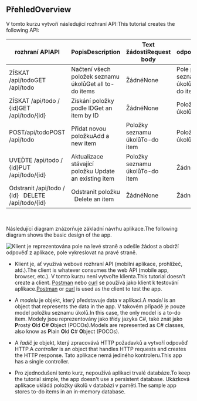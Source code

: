 ## <a name="overview"></a><span data-ttu-id="6cbdf-101">Přehled</span><span class="sxs-lookup"><span data-stu-id="6cbdf-101">Overview</span></span>

<span data-ttu-id="6cbdf-102">V tomto kurzu vytvoří následující rozhraní API:</span><span class="sxs-lookup"><span data-stu-id="6cbdf-102">This tutorial creates the following API:</span></span>

|<span data-ttu-id="6cbdf-103">rozhraní API</span><span class="sxs-lookup"><span data-stu-id="6cbdf-103">API</span></span> | <span data-ttu-id="6cbdf-104">Popis</span><span class="sxs-lookup"><span data-stu-id="6cbdf-104">Description</span></span> | <span data-ttu-id="6cbdf-105">Text žádosti</span><span class="sxs-lookup"><span data-stu-id="6cbdf-105">Request body</span></span> | <span data-ttu-id="6cbdf-106">Text odpovědi</span><span class="sxs-lookup"><span data-stu-id="6cbdf-106">Response body</span></span> |
|--- | ---- | ---- | ---- |
|<span data-ttu-id="6cbdf-107">ZÍSKAT /api/todo</span><span class="sxs-lookup"><span data-stu-id="6cbdf-107">GET /api/todo</span></span> | <span data-ttu-id="6cbdf-108">Načtení všech položek seznamu úkolů</span><span class="sxs-lookup"><span data-stu-id="6cbdf-108">Get all to-do items</span></span> | <span data-ttu-id="6cbdf-109">Žádné</span><span class="sxs-lookup"><span data-stu-id="6cbdf-109">None</span></span> | <span data-ttu-id="6cbdf-110">Pole položkami seznamu úkolů</span><span class="sxs-lookup"><span data-stu-id="6cbdf-110">Array of to-do items</span></span>|
|<span data-ttu-id="6cbdf-111">ZÍSKAT /api/todo / {id}</span><span class="sxs-lookup"><span data-stu-id="6cbdf-111">GET /api/todo/{id}</span></span> | <span data-ttu-id="6cbdf-112">Získání položky podle ID</span><span class="sxs-lookup"><span data-stu-id="6cbdf-112">Get an item by ID</span></span> | <span data-ttu-id="6cbdf-113">Žádné</span><span class="sxs-lookup"><span data-stu-id="6cbdf-113">None</span></span> | <span data-ttu-id="6cbdf-114">Položky seznamu úkolů</span><span class="sxs-lookup"><span data-stu-id="6cbdf-114">To-do item</span></span>|
|<span data-ttu-id="6cbdf-115">POST/api/todo</span><span class="sxs-lookup"><span data-stu-id="6cbdf-115">POST /api/todo</span></span> | <span data-ttu-id="6cbdf-116">Přidat novou položku</span><span class="sxs-lookup"><span data-stu-id="6cbdf-116">Add a new item</span></span> | <span data-ttu-id="6cbdf-117">Položky seznamu úkolů</span><span class="sxs-lookup"><span data-stu-id="6cbdf-117">To-do item</span></span> | <span data-ttu-id="6cbdf-118">Položky seznamu úkolů</span><span class="sxs-lookup"><span data-stu-id="6cbdf-118">To-do item</span></span> |
|<span data-ttu-id="6cbdf-119">UVEĎTE /api/todo / {id}</span><span class="sxs-lookup"><span data-stu-id="6cbdf-119">PUT /api/todo/{id}</span></span> | <span data-ttu-id="6cbdf-120">Aktualizace stávající položku&nbsp;</span><span class="sxs-lookup"><span data-stu-id="6cbdf-120">Update an existing item &nbsp;</span></span> | <span data-ttu-id="6cbdf-121">Položky seznamu úkolů</span><span class="sxs-lookup"><span data-stu-id="6cbdf-121">To-do item</span></span> | <span data-ttu-id="6cbdf-122">Žádné</span><span class="sxs-lookup"><span data-stu-id="6cbdf-122">None</span></span> |
|<span data-ttu-id="6cbdf-123">Odstranit /api/todo / {id} &nbsp;&nbsp;</span><span class="sxs-lookup"><span data-stu-id="6cbdf-123">DELETE /api/todo/{id} &nbsp; &nbsp;</span></span> | <span data-ttu-id="6cbdf-124">Odstranit položku &nbsp;&nbsp;</span><span class="sxs-lookup"><span data-stu-id="6cbdf-124">Delete an item &nbsp; &nbsp;</span></span> | <span data-ttu-id="6cbdf-125">Žádné</span><span class="sxs-lookup"><span data-stu-id="6cbdf-125">None</span></span> | <span data-ttu-id="6cbdf-126">Žádné</span><span class="sxs-lookup"><span data-stu-id="6cbdf-126">None</span></span>|

<br>

<span data-ttu-id="6cbdf-127">Následující diagram znázorňuje základní návrhu aplikace.</span><span class="sxs-lookup"><span data-stu-id="6cbdf-127">The following diagram shows the basic design of the app.</span></span>

![Klient je reprezentována pole na levé straně a odešle žádost a obdrží odpověď z aplikace, pole vykreslovat na pravé straně.](../../tutorials/first-web-api/_static/architecture.png)

* <span data-ttu-id="6cbdf-132">Klient je, ať využívá webové rozhraní API (mobilní aplikace, prohlížeč, atd.).</span><span class="sxs-lookup"><span data-stu-id="6cbdf-132">The client is whatever consumes the web API (mobile app, browser, etc.).</span></span> <span data-ttu-id="6cbdf-133">V tomto kurzu není vytvořte klienta.</span><span class="sxs-lookup"><span data-stu-id="6cbdf-133">This tutorial doesn't create a client.</span></span> <span data-ttu-id="6cbdf-134">[Postman](https://www.getpostman.com/) nebo [curl](https://developer.apple.com/legacy/library/documentation/Darwin/Reference/ManPages/man1/curl.1.html) se používá jako klient k testování aplikace.</span><span class="sxs-lookup"><span data-stu-id="6cbdf-134">[Postman](https://www.getpostman.com/) or [curl](https://developer.apple.com/legacy/library/documentation/Darwin/Reference/ManPages/man1/curl.1.html) is used as the client to test the app.</span></span>

* <span data-ttu-id="6cbdf-135">A *modelu* je objekt, který představuje data v aplikaci.</span><span class="sxs-lookup"><span data-stu-id="6cbdf-135">A *model* is an object that represents the data in the app.</span></span> <span data-ttu-id="6cbdf-136">V takovém případě je pouze model položku seznamu úkolů.</span><span class="sxs-lookup"><span data-stu-id="6cbdf-136">In this case, the only model is a to-do item.</span></span> <span data-ttu-id="6cbdf-137">Modely jsou reprezentovány jako třídy jazyka C#, také znát jako **P**rostý **O**ld **C**# **O**bject (POCOs).</span><span class="sxs-lookup"><span data-stu-id="6cbdf-137">Models are represented as C# classes, also know as **P**lain **O**ld **C**# **O**bject (POCOs).</span></span>

* <span data-ttu-id="6cbdf-138">A *řadič* je objekt, který zpracovává HTTP požadavků a vytvoří odpověď HTTP.</span><span class="sxs-lookup"><span data-stu-id="6cbdf-138">A *controller* is an object that handles HTTP requests and creates the HTTP response.</span></span> <span data-ttu-id="6cbdf-139">Tato aplikace nemá jediného kontroleru.</span><span class="sxs-lookup"><span data-stu-id="6cbdf-139">This app has a single controller.</span></span>

* <span data-ttu-id="6cbdf-140">Pro zjednodušení tento kurz, nepoužívá aplikaci trvalé databáze.</span><span class="sxs-lookup"><span data-stu-id="6cbdf-140">To keep the tutorial simple, the app doesn't use a persistent database.</span></span> <span data-ttu-id="6cbdf-141">Ukázková aplikace ukládá položky úkolů v databázi v paměti.</span><span class="sxs-lookup"><span data-stu-id="6cbdf-141">The sample app stores to-do items in an in-memory database.</span></span>
